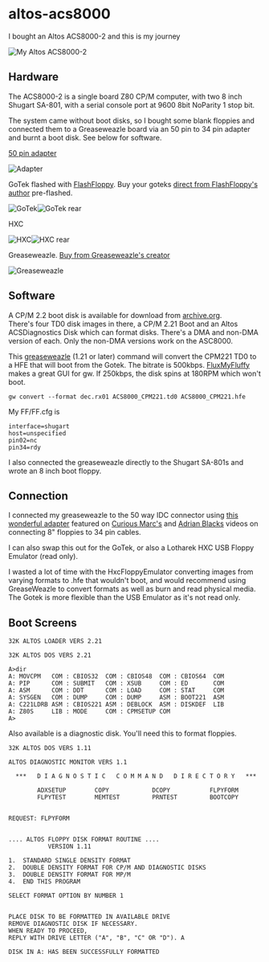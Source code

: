 # altos-acs8000
I bought an Altos ACS8000-2 and this is my journey

![My Altos ACS8000-2](assets/s-l1600.webp)

## Hardware

The ACS8000-2 is a single board Z80 CP/M computer, with two 8 inch Shugart SA-801, with a serial console port at 9600 8bit NoParity 1 stop bit.

The system came without boot disks, so I bought some blank floppies and connected them to a Greaseweazle board via an 50 pin to 34 pin adapter and burnt a boot disk.  See below for software.

[50 pin adapter](https://www.tindie.com/products/siliconinsider/8-floppy-disk-interface-50-pin-to-34-pin-adapter/)

![Adapter](assets/PXL_20241029_210650003.MP.jpg)

GoTek flashed with [FlashFloppy](https://github.com/keirf/flashfloppy).  Buy your goteks [direct from FlashFloppy's author](https://www.ebay.co.uk/usr/zeroflux?mkcid=1&mkrid=710-53481-19255-0&siteid=3&campid=5338940711&customid=flashfloppy&toolid=10001&mkevt=1) pre-flashed.

![GoTek](assets/PXL_20241029_210745987.jpg)![GoTek rear](assets/PXL_20241029_210804325.jpg)

HXC

![HXC](assets/PXL_20241029_210828974.jpg)![HXC rear](assets/PXL_20241029_210839078.MP.jpg)

Greaseweazle.  [Buy from Greaseweazle's creator](https://www.ebay.co.uk/usr/zeroflux?mkcid=1&mkrid=710-53481-19255-0&siteid=3&campid=5338940711&customid=flashfloppy&toolid=10001&mkevt=1)

![Greaseweazle](assets/PXL_20241029_210921793.jpg)

## Software
A CP/M 2.2 boot disk is available for download from [archive.org](https://archive.org/details/Altos_Computer_Systems_ACS_8000_TOSEC_2012_04_23).  
There's four TD0 disk images in there, a CP/M 2.21 Boot and an Altos ACSDiagnostics Disk which can format disks.  There's a DMA and non-DMA version
of each.  Only the non-DMA versions work on the ASC8000.

This [greaseweazle](https://github.com/keirf/greaseweazle) (1.21 or later) command will convert the CPM221 TD0 to a HFE that will boot from the Gotek.  The bitrate is 500kbps.  [FluxMyFluffy](https://github.com/FrankieTheFluff/FluxMyFluffyFloppy) makes a great GUI for gw.  If 250kbps, the disk spins at 180RPM which won't boot.

    gw convert --format dec.rx01 ACS8000_CPM221.td0 ACS8000_CPM221.hfe

My FF/FF.cfg is

    interface=shugart
    host=unspecified
    pin02=nc
    pin34=rdy

I also connected the greaseweazle directly to the Shugart SA-801s and wrote an 8 inch boot floppy.

## Connection

I connected my greaseweazle to the 50 way IDC connector using [this wonderful adapter](https://www.tindie.com/products/siliconinsider/8-floppy-disk-interface-50-pin-to-34-pin-adapter/) featured on [Curious Marc's](https://youtu.be/oL0LXSE1jeM?si=E70dFKGQlqYFbhoz&t=382) and [Adrian Blacks](https://youtu.be/TfEzjcG_0gs?si=2jY0N0QAEGCFDjhS&t=1020) videos on connecting 8" floppies to 34 pin cables.

I can also swap this out for the GoTek, or also a Lotharek HXC USB Floppy Emulator (read only).  

I wasted a lot of time with the HxcFloppyEmulator converting images from varying formats to .hfe that wouldn't boot, and would recommend using GreaseWeazle to convert formats as well as burn and read physical media.  The Gotek is more flexible than the USB Emulator as it's not read only.

## Boot Screens

```
32K ALTOS LOADER VERS 2.21

32K ALTOS DOS VERS 2.21

A>dir
A: MOVCPM   COM : CBIOS32  COM : CBIOS48  COM : CBIOS64  COM
A: PIP      COM : SUBMIT   COM : XSUB     COM : ED       COM
A: ASM      COM : DDT      COM : LOAD     COM : STAT     COM
A: SYSGEN   COM : DUMP     COM : DUMP     ASM : BOOT221  ASM
A: C221LDRB ASM : CBIOS221 ASM : DEBLOCK  ASM : DISKDEF  LIB
A: Z80S     LIB : MODE     COM : CPMSETUP COM
A>
```

Also available is a diagnostic disk.  You'll need this to format floppies.

```
32K ALTOS DOS VERS 1.11

ALTOS DIAGNOSTIC MONITOR VERS 1.1

  ***   D I A G N O S T I C   C O M M A N D   D I R E C T O R Y   ***

        ADXSETUP        COPY            DCOPY           FLPYFORM
        FLPYTEST        MEMTEST         PRNTEST         BOOTCOPY


REQUEST: FLPYFORM


.... ALTOS FLOPPY DISK FORMAT ROUTINE ....
           VERSION 1.11

1.  STANDARD SINGLE DENSITY FORMAT
2.  DOUBLE DENSITY FORMAT FOR CP/M AND DIAGNOSTIC DISKS
3.  DOUBLE DENSITY FORMAT FOR MP/M
4.  END THIS PROGRAM

SELECT FORMAT OPTION BY NUMBER 1


PLACE DISK TO BE FORMATTED IN AVAILABLE DRIVE
REMOVE DIAGNOSTIC DISK IF NECESSARY.
WHEN READY TO PROCEED,
REPLY WITH DRIVE LETTER ("A", "B", "C" OR "D"). A

DISK IN A: HAS BEEN SUCCESSFULLY FORMATTED
```
